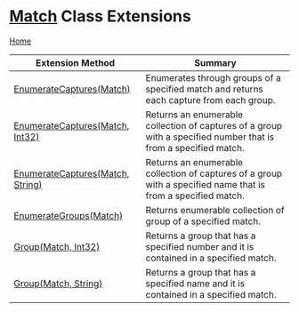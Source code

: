 # [Match](https://docs.microsoft.com/en-us/dotnet/api/system.text.regularexpressions.match) Class Extensions

[Home](../../../../README.md)

| Extension Method | Summary |
| ---------------- | ------- |
| [EnumerateCaptures(Match)](../../../../Pihrtsoft/Text/RegularExpressions/Linq/Extensions/MatchExtensions/EnumerateCaptures/README.md#Pihrtsoft_Text_RegularExpressions_Linq_Extensions_MatchExtensions_EnumerateCaptures_System_Text_RegularExpressions_Match_) | Enumerates through groups of a specified match and returns each capture from each group\. |
| [EnumerateCaptures(Match, Int32)](../../../../Pihrtsoft/Text/RegularExpressions/Linq/Extensions/MatchExtensions/EnumerateCaptures/README.md#Pihrtsoft_Text_RegularExpressions_Linq_Extensions_MatchExtensions_EnumerateCaptures_System_Text_RegularExpressions_Match_System_Int32_) | Returns an enumerable collection of captures of a group with a specified number that is from a specified match\. |
| [EnumerateCaptures(Match, String)](../../../../Pihrtsoft/Text/RegularExpressions/Linq/Extensions/MatchExtensions/EnumerateCaptures/README.md#Pihrtsoft_Text_RegularExpressions_Linq_Extensions_MatchExtensions_EnumerateCaptures_System_Text_RegularExpressions_Match_System_String_) | Returns an enumerable collection of captures of a group with a specified name that is from a specified match\. |
| [EnumerateGroups(Match)](../../../../Pihrtsoft/Text/RegularExpressions/Linq/Extensions/MatchExtensions/EnumerateGroups/README.md) | Returns enumerable collection of group of a specified match\. |
| [Group(Match, Int32)](../../../../Pihrtsoft/Text/RegularExpressions/Linq/Extensions/MatchExtensions/Group/README.md#Pihrtsoft_Text_RegularExpressions_Linq_Extensions_MatchExtensions_Group_System_Text_RegularExpressions_Match_System_Int32_) | Returns a group that has a specified number and it is contained in a specified match\. |
| [Group(Match, String)](../../../../Pihrtsoft/Text/RegularExpressions/Linq/Extensions/MatchExtensions/Group/README.md#Pihrtsoft_Text_RegularExpressions_Linq_Extensions_MatchExtensions_Group_System_Text_RegularExpressions_Match_System_String_) | Returns a group that has a specified name and it is contained in a specified match\. |


